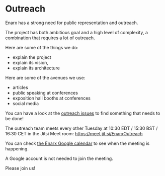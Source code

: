 # Outreach

Enarx has a strong need for public representation and outreach.

The project has both ambitious goal and a high level of complexity, a combination that requires a lot of outreach.

Here are some of the things we do:
- explain the project
- explain its vision,
- explain its architecture

Here are some of the avenues we use:
- articles
- public speaking at conferences
- exposition hall booths at conferences
- social media

You can have a look at the [outreach issues](https://github.com/enarx/outreach/issues) to find something that needs to be done!

The outreach team meets every other Tuesday at 10:30 EDT / 15:30 BST / 16:30 CET in
the Jitsi Meet room: https://meet.jit.si/EnarxOutreach

You can check [the Enarx Google calendar](https://calendar.google.com/calendar/embed?src=leatqk15m1f34loatvatftkm48%40group.calendar.google.com&ctz=America%2FNew_York) to see when the meeting is happening.

A Google account is not needed to join the meeting.

Please join us!

